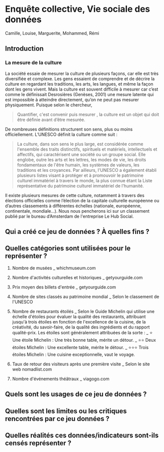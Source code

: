 # Enquête collective, Vie sociale des données 
Camille, Louise, Marguerite, Mohammed, Rémi 
 

## Introduction 
### La mesure de la culture 

La société essaie de mesurer la culture de plusieurs façons, car elle est très diversifiée et complexe. Les gens essaient de comprendre et de décrire la culture en regardant les traditions, les arts, les langues, et même la façon dont les gens vivent. Mais la culture est souvent difficile à mesurer car c’est comme le définissait Desrosières (Genèses, 2001) une mesure latente qui est impossible à atteindre directement, qu’on ne peut pas mesurer physiquement. Puisque selon le chercheur, 
> Quantifier, c'est convenir puis mesurer
, la culture est un objet qui doit être définie avant d’être mesurée.

De nombreuses définitions structurent son sens, plus ou moins officiellement. L’UNESCO définit la culture comme suit :
> La culture, dans son sens le plus large, est considérée comme l'ensemble des traits distinctifs, spirituels et matériels, intellectuels et affectifs, qui caractérisent une société ou un groupe social. Elle englobe, outre les arts et les lettres, les modes de vie, les droits fondamentaux de l'être humain, les systèmes de valeurs, les traditions et les croyances.
Par ailleurs, l'UNESCO a également établi plusieurs listes visant à protéger et à promouvoir le patrimoine culturel immatériel à travers le monde, la plus connue étant la Liste représentative du patrimoine culturel immatériel de l'humanité.

Il existe plusieurs mesures de cette culture, notamment à travers des élections officielles comme l’élection de la capitale culturelle européenne ou d’autres classements à différentes échelles (nationale, européenne, continentale, mondiale...). Nous nous pencherons ici sur un classement publié par le bureau d’Amsterdam de l'entreprise Le Hub Social. 


## Qui a créé ce jeu de données ? À quelles fins ?


## Quelles catégories sont utilisées pour le représenter ?



1. Nombre de musées
   _ whichmuseum.com
   
2. Nombre d'activités culturelles et historiques
   _ getyourguide.com
  
3. Prix moyen des billets d'entrée
   _ getyourguide.com
  
4. Nombre de sites classés au patrimoine mondial
   _ Selon le classement de l'UNESCO
   
5. Nombre de restaurants étoilés
   _ Selon le Guide Michelin qui utilise une échelle d'étoiles pour évaluer la qualité des restaurants, attribuant jusqu'à trois étoiles en fonction de l'excellence de la cuisine, de la créativité, du savoir-faire, de la qualité des ingrédients et du rapport qualité-prix. Les étoiles sont généralement attribuées de la sorte :
     _ ⭐ Une étoile Michelin : Une très bonne table, mérite un détour.
     _ ⭐⭐ Deux étoiles Michelin : Une excellente table, mérite le détour.
     _ ⭐⭐⭐ Trois étoiles Michelin : Une cuisine exceptionnelle, vaut le voyage.

6. Taux de retour des visiteurs après une première visite
   _ Selon le site web nomadlist.com
   
7. Nombre d'événements théâtraux
   _ viagogo.com

## Quels sont les usages de ce jeu de données ?


## Quelles sont les limites ou les critiques rencontrées par ce jeu données ?


## Quelles réalités ces données/indicateurs sont-ils censés représenter ?


